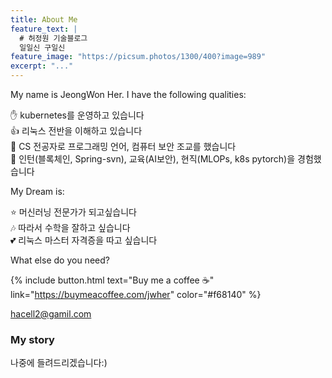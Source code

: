 ```yaml
---
title: About Me
feature_text: |
  # 허정원 기술블로그
  일일신 구일신
feature_image: "https://picsum.photos/1300/400?image=989"
excerpt: "..."
---
```


My name is JeongWon Her. I have the following qualities:

:hand: kubernetes를 운영하고 있습니다  
:thumbsup: 리눅스 전반을 이해하고 있습니다  
:metal: CS 전공자로 프로그래밍 언어, 컴퓨터 보안 조교를 했습니다  
:wave: 인턴(블록체인, Spring-svn), 교육(AI보안), 현직(MLOPs, k8s pytorch)을 경험했습니다  

My Dream is:

:star: 머신러닝 전문가가 되고싶습니다  
:notes: 따라서 수학을 잘하고 싶습니다  
:two_hearts: 리눅스 마스터 자격증을 따고 싶습니다  

What else do you need?

{% include button.html text="Buy me a coffee ☕️" link="https://buymeacoffee.com/jwher" color="#f68140" %}

hacell2@gamil.com

### My story

나중에 들려드리겠습니다:)